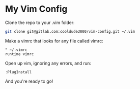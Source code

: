 # My Vim Config

Clone the repo to your .vim folder:

```bash
git clone git@gitlab.com:cooldude3000/vim-config.git ~/.vim
```

Make a vimrc that looks for any file called vimrc:

```vim
" ~/.vimrc
runtime vimrc
```

Open up vim, ignoring any errors, and run:

```
:PlugInstall
```

And you're ready to go!
